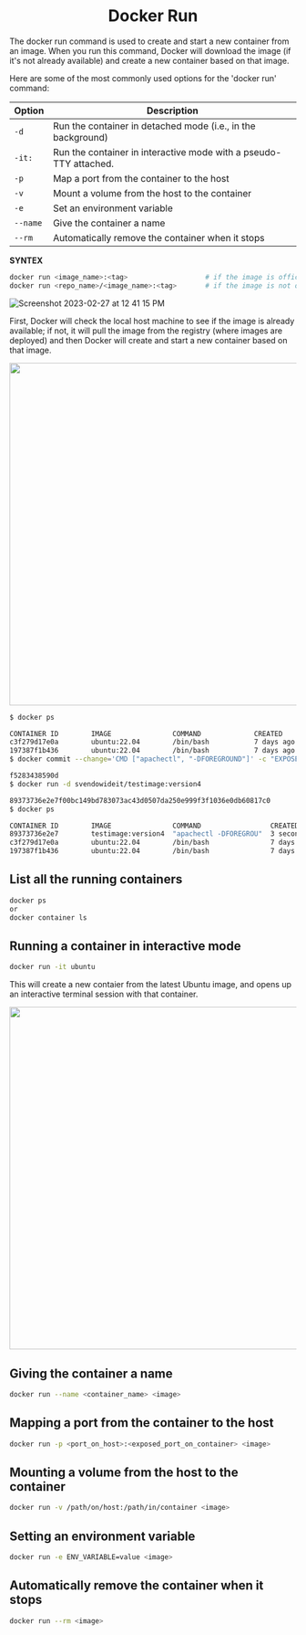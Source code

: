 <h1 align="center"> Docker Run </h1>

The docker run command is used to create and start a new container from an image. When you run this command, Docker will download the image (if it's not already available) and create a new container based on that image.

Here are some of the most commonly used options for the 'docker run' command:

| Option        | Description                                                       |
| ------------- | ----------------------------------------------------------------- |
| `-d`	        | Run the container in detached mode (i.e., in the background)      |
| `-it:`        | Run the container in interactive mode with a pseudo-TTY attached. |
| `-p`	        | Map a port from the container to the host                         |
| `-v`	        | Mount a volume from the host to the container                     |
| `-e`	        | Set an environment variable                                       |
| `--name`	    | Give the container a name                                         |
| `--rm`	    | Automatically remove the container when it stops                  |

**SYNTEX**
```bash
docker run <image_name>:<tag>                   # if the image is offical
docker run <repo_name>/<image_name>:<tag>       # if the image is not official
```

![Screenshot 2023-02-27 at 12 41 15 PM](https://user-images.githubusercontent.com/111651161/221498432-bac7c96d-7f67-493b-9128-d09e592542af.png)

First, Docker will check the local host machine to see if the image is already available; if not, it will pull the image from the registry (where images are deployed) and then Docker will create and start a new container based on that image.

<img src="https://user-images.githubusercontent.com/111651161/221502653-f4c50e7a-1269-40be-bdec-10970621aa33.png" height="600">

```bash
$ docker ps

CONTAINER ID        IMAGE               COMMAND             CREATED             STATUS              PORTS              NAMES
c3f279d17e0a        ubuntu:22.04        /bin/bash           7 days ago          Up 25 hours                            desperate_dubinsky
197387f1b436        ubuntu:22.04        /bin/bash           7 days ago          Up 25 hours                            focused_hamilton
$ docker commit --change='CMD ["apachectl", "-DFOREGROUND"]' -c "EXPOSE 80" c3f279d17e0a  svendowideit/testimage:version4

f5283438590d
$ docker run -d svendowideit/testimage:version4

89373736e2e7f00bc149bd783073ac43d0507da250e999f3f1036e0db60817c0
$ docker ps

CONTAINER ID        IMAGE               COMMAND                 CREATED             STATUS              PORTS              NAMES
89373736e2e7        testimage:version4  "apachectl -DFOREGROU"  3 seconds ago       Up 2 seconds        80/tcp             distracted_fermat
c3f279d17e0a        ubuntu:22.04        /bin/bash               7 days ago          Up 25 hours                            desperate_dubinsky
197387f1b436        ubuntu:22.04        /bin/bash               7 days ago          Up 25 hours                            focused_hamilton
```

## List all the running containers

```bash
docker ps
or
docker container ls
```

## Running a container in interactive mode

```bash
docker run -it ubuntu
```

This will create a new contaier from the latest Ubuntu image, and opens up an interactive terminal session with that container.

<img src="https://user-images.githubusercontent.com/111651161/221514839-de0f89d2-9c8e-46b0-b0c2-e798aec45c87.png" height="600">

## Giving the container a name

```bash
docker run --name <container_name> <image>
```

## Mapping a port from the container to the host

```bash
docker run -p <port_on_host>:<exposed_port_on_container> <image>
```

## Mounting a volume from the host to the container

```bash
docker run -v /path/on/host:/path/in/container <image>
```

## Setting an environment variable

```bash
docker run -e ENV_VARIABLE=value <image>
```

## Automatically remove the container when it stops

```bash
docker run --rm <image>
```
